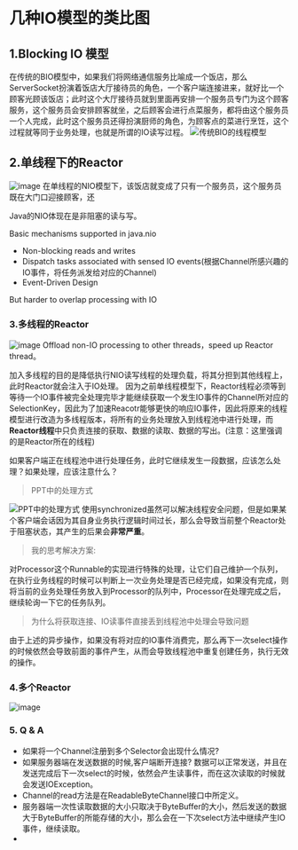 # 几种IO模型的类比图
## 1.Blocking IO 模型 
在传统的BIO模型中，如果我们将网络通信服务比喻成一个饭店，那么ServerSocket扮演着饭店大厅接待员的角色，一个客户端连接进来，就好比一个顾客光顾该饭店；此时这个大厅接待员就到里面再安排一个服务员专门为这个顾客服务，这个服务员会安排顾客就坐，之后顾客会进行点菜服务，都将由这个服务员一个人完成，此时这个服务员还得扮演厨师的角色，为顾客点的菜进行烹饪，这个过程就等同于业务处理，也就是所谓的IO读写过程。
![传统BIO的线程模型](http://note.youdao.com/yws/public/resource/8558177f0b51dc6892d711b3133de99e/139BAAF0218B4D379889C5FBCCC308F1)


## 2.单线程下的Reactor
![image](http://note.youdao.com/yws/public/resource/8558177f0b51dc6892d711b3133de99e/AD487BF3F0224DF9B5125F5EC27B7300)
在单线程的NIO模型下，该饭店就变成了只有一个服务员，这个服务员既在大门口迎接顾客，还

Java的NIO体现在是非阻塞的读与写。


Basic mechanisms supported in java.nio
- Non-blocking reads and writes
- Dispatch tasks associated with sensed IO events(根据Channel所感兴趣的IO事件，将任务派发给对应的Channel)
- Event-Driven Design


But harder to overlap processing with IO


### 3.多线程的Reactor
![image](http://note.youdao.com/yws/public/resource/8558177f0b51dc6892d711b3133de99e/BBD9A524F64248958F493C4B940AB873)
Offload non-IO processing to other threads，speed up
Reactor thread。

加入多线程的目的是降低执行NIO读写线程的处理负载，将其分担到其他线程上，此时Reactor就会注入于IO处理。
因为之前单线程模型下，Reactor线程必须等到等待一个IO事件被完全处理完毕才能继续获取一个发生IO事件的Channel所对应的SelectionKey，因此为了加速Reacotr能够更快的响应IO事件，因此将原来的线程模型进行改造为多线程版本，将所有的业务处理放入到线程池中进行处理，而**Reactor线程**中只负责连接的获取、数据的读取、数据的写出。(注意：这里强调的是Reactor所在的线程)

如果客户端正在线程池中进行处理任务，此时它继续发生一段数据，应该怎么处理？如果处理，应该注意什么？

>PPT中的处理方式

![PPT中的处理方式](http://note.youdao.com/yws/public/resource/8558177f0b51dc6892d711b3133de99e/754A2B6B6BD94B34A344D5B690E0FC61)
使用synchronized虽然可以解决线程安全问题，但是如果某个客户端会话因为其自身业务执行逻辑时间过长，那么会导致当前整个Reactor处于阻塞状态，其产生的后果会**非常严重**。

>我的思考解决方案:

对Processor这个Runnable的实现进行特殊的处理，让它们自己维护一个队列，在执行业务线程的时候可以判断上一次业务处理是否已经完成，如果没有完成，则将当前的业务处理任务放入到Processor的队列中，Processor在处理完成之后，继续轮询一下它的任务队列。


> 为什么将获取连接、IO读事件直接丢到线程池中处理会导致问题

由于上述的异步操作，如果没有将对应的IO事件消费完，那么再下一次select操作的时候依然会导致前面的事件产生，从而会导致线程池中重复创建任务，执行无效的操作。





### 4.多个Reactor
![image](http://note.youdao.com/yws/public/resource/8558177f0b51dc6892d711b3133de99e/6EA2730C14E540DCA44E03F0EC5CE00D)




### 5. Q & A
- 如果将一个Channel注册到多个Selector会出现什么情况?
- 如果服务器端在发送数据的时候,客户端断开连接?
数据可以正常发送，并且在发送完成后下一次select的时候，依然会产生读事件，而在这次读取的时候就会发送IOException。
- Channel的read方法是在ReadableByteChannel接口中所定义。
- 服务器端一次性读取数据的大小只取决于ByteBuffer的大小，然后发送的数据大于ByteBuffer的所能存储的大小，那么会在一下次select方法中继续产生IO事件，继续读取。
- 


